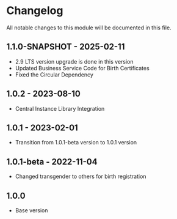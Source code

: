 
# Changelog
All notable changes to this module will be documented in this file.

## 1.1.0-SNAPSHOT - 2025-02-11
- 2.9 LTS version upgrade is done in this version
- Updated Business Service Code for Birth Certificates
- Fixed the Circular Dependency


## 1.0.2 - 2023-08-10

- Central Instance Library Integration

## 1.0.1 - 2023-02-01

- Transition from 1.0.1-beta version to 1.0.1 version

## 1.0.1-beta - 2022-11-04

- Changed transgender to others for birth registration

## 1.0.0

- Base version
